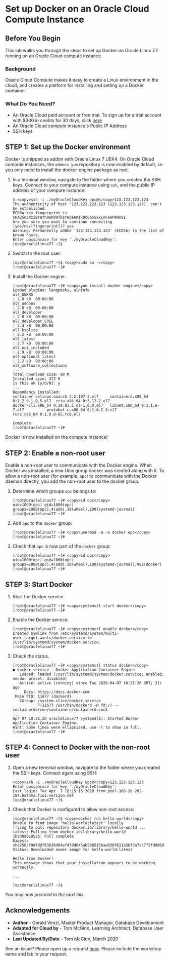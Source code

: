 # Set up Docker on an Oracle Cloud Compute Instance
## Before You Begin

This lab walks you through the steps to set up Docker on Oracle Linux 7.7 running on an Oracle Cloud compute instance.

### Background
Oracle Cloud Compute makes it easy to create a Linux environment in the cloud, and creates a platform for installing and setting up a Docker container.

### What Do You Need?

* An Oracle Cloud paid account or free trial. To sign up for a trial account with $300 in credits for 30 days, click [here](http://oracle.com/cloud/free)
* An Oracle Cloud compute instance's Public IP Address
* SSH keys

## **STEP 1**: Set up the Docker environment

  Docker is shipped as addon with Oracle Linux 7 UEK4. On Oracle Cloud compute instances, the `addons yum` repository is now enabled by default, so you only need to install the docker-engine package as root.

1. In a terminal window, navigate to the folder where you created the SSH keys. Connect to your compute instance using `ssh`, and the public IP address of your compute instance:

     ```
     $ <copy>ssh -i ./myOracleCloudKey opc@</copy>123.123.123.123
     The authenticity of host '123.123.123.123 (123.123.123.123)' can't be established.
     ECDSA key fingerprint is SHA256:XzZBYaYn0amV0TkzrHpaemIROcEaoSxxLmFeePWHU9I.
     Are you sure you want to continue connecting (yes/no/[fingerprint])? yes
     Warning: Permanently added '123.123.123.123' (ECDSA) to the list of known hosts.
     Enter passphrase for key './myOracleCloudKey':
     [opc@oraclelinux77 ~]$
     ```

2. Switch to the root user:

    ```
    [opc@oraclelinux77 ~]$ <copy>sudo su -</copy>
    [root@oraclelinux77 ~]#
    ```

3. Install the Docker engine:

    ```
    [root@oraclelinux77 ~]# <copy>yum install docker-engine</copy>
    Loaded plugins: langpacks, ulninfo
    ol7_UEKR5                                                                   | 2.8 kB  00:00:00
    ol7_addons                                                                  | 2.8 kB  00:00:00
    ol7_developer                                                               | 2.8 kB  00:00:00
    ol7_developer_EPEL                                                          | 3.4 kB  00:00:00
    ol7_ksplice                                                                 | 2.2 kB  00:00:00
    ol7_latest                                                                  | 2.7 kB  00:00:00
    ol7_oci_included                                                            | 2.9 kB  00:00:00
    ol7_optional_latest                                                         | 2.2 kB  00:00:00
    ol7_software_collections
    ...
    Total download size: 88 M
    Installed size: 372 M
    Is this ok [y/d/N]: y
    ...
    Dependency Installed:
    container-selinux.noarch 2:2.107-3.el7     containerd.x86_64 0:1.2.0-1.0.5.el7  criu.x86_64 0:3.12-2.el7
    docker-cli.x86_64 0:19.03.1.ol-1.0.0.el7   libnet.x86_64 0:1.1.6-7.el7          protobuf-c.x86_64 0:1.0.2-3.el7
    runc.x86_64 0:1.0.0-65.rc8.el7

    Complete!
    [root@oraclelinux77 ~]#
    ```

  Docker is now installed on the compute instance!

## **STEP 2**: Enable a non-root user

Enable a non-root user to communicate with the Docker engine. When Docker was installed, a new Unix group docker was created along with it. To allow a non-root user (for example, `opc`) to communicate with the Docker daemon directly, you add the non-root user to the docker group.

1. Determine which groups `opc` belongs to:

    ```
    [root@oraclelinux77 ~]# <copy>id opc</copy>
    uid=1000(opc) gid=1000(opc) groups=1000(opc),4(adm),10(wheel),190(systemd-journal)
    [root@oraclelinux77 ~]#
    ```

2. Add `opc` to the `docker` group:

    ```
    [root@oraclelinux77 ~]# <copy>usermod -a -G docker opc</copy>
    [root@oraclelinux77 ~]#
    ```

3. Check that `opc` is now part of the `docker` group:

    ```
    [root@oraclelinux77 ~]# <copy>id opc</copy>
    uid=1000(opc) gid=1000(opc) groups=1000(opc),4(adm),10(wheel),190(systemd-journal),992(docker)
    [root@oraclelinux77 ~]#
    ```

## **STEP 3**: Start Docker

1. Start the Docker service.

    ```
    [root@oraclelinux77 ~]# <copy>systemctl start docker</copy>
    [root@oraclelinux77 ~]#
    ```

2. Enable the Docker service.

    ```
    [root@oraclelinux77 ~]# <copy>systemctl enable docker</copy>
    Created symlink from /etc/systemd/system/multi-user.target.wants/docker.service to /usr/lib/systemd/system/docker.service.
    [root@oraclelinux77 ~]#
    ```

3. Check the status.

    ```
    [root@oraclelinux77 ~]# <copy>systemctl status docker</copy>
    ● docker.service - Docker Application Container Engine
       Loaded: loaded (/usr/lib/systemd/system/docker.service; enabled; vendor preset: disabled)
       Active: active (running) since Tue 2020-04-07 18:21:26 GMT; 21s ago
         Docs: https://docs.docker.com
     Main PID: 11677 (dockerd)
       CGroup: /system.slice/docker.service
               └─11677 /usr/bin/dockerd -H fd:// --containerd=/run/containerd/containerd.sock
    ...
    Apr 07 18:21:26 oraclelinux77 systemd[1]: Started Docker Application Container Engine.
    Hint: Some lines were ellipsized, use -l to show in full.
    [root@oraclelinux77 ~]#
    ```

## **STEP 4**: Connect to Docker with the non-root user

1. Open a new terminal window, navigate to the folder where you created the SSH keys. Connect again using SSH:

    ```
    <copy>ssh -i ./myOracleCloudKey opc@</copy>123.123.123.123
    Enter passphrase for key './myOracleCloudKey':
    Last login: Tue Apr  7 18:15:16 2020 from pool-108-26-202-194.bstnma.fios.verizon.net
    [opc@oraclelinux77 ~]$
    ```
2. Check that Docker is configured to allow non-root access:

    ```
    [opc@oraclelinux77 ~]$ <copy>docker run hello-world</copy>
    Unable to find image 'hello-world:latest' locally
    Trying to pull repository docker.io/library/hello-world ...
    latest: Pulling from docker.io/library/hello-world
    1b930d010525: Pull complete
    Digest: sha256:f9dfddf63636d84ef479d645ab5885156ae030f611a56f3a7ac7f2fdd86d7e4e
    Status: Downloaded newer image for hello-world:latest

    Hello from Docker!
    This message shows that your installation appears to be working correctly.

    ...

    [opc@oraclelinux77 ~]$
    ```

  You may now *proceed to the next lab*.

## Acknowledgements
* **Author** - Gerald Venzl, Master Product Manager, Database Development
* **Adapted for Cloud by** -  Tom McGinn, Learning Architect, Database User Assistance
* **Last Updated By/Date** - Tom McGinn, March 2020

See an issue?  Please open up a request [here](https://github.com/oracle/learning-library/issues).   Please include the workshop name and lab in your request. 
